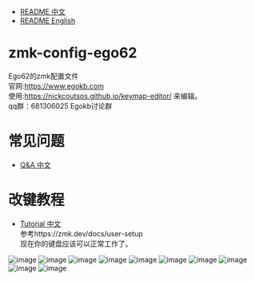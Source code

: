 - [README 中文](./README-ZH.md)
- [README English](./README.md)

# zmk-config-ego62
Ego62的zmk配置文件  
官网:https://www.egokb.com  
使用:https://nickcoutsos.github.io/keymap-editor/ 来编辑。   
qq群：681306025 Egokb讨论群

# 常见问题
- [Q&A 中文](./tutorial/Q&A-ZH.md)  
# 改键教程  
- [Tutorial 中文](./tutorial/Ego62_tutorial-ZH.md)  
参考https://zmk.dev/docs/user-setup  
现在你的键盘应该可以正常工作了。

![image](./pic/p2.jpg)
![image](./pic/p2.jpg)
![image](./pic/p3.jpg)
![image](./pic/p4.jpg)
![image](./pic/p5.jpg)
![image](./pic/p6.jpg)
![image](./pic/p7.jpg)
![image](./pic/p8.jpg)
![image](./pic/p9.jpg)
![image](./pic/p10.jpg)
